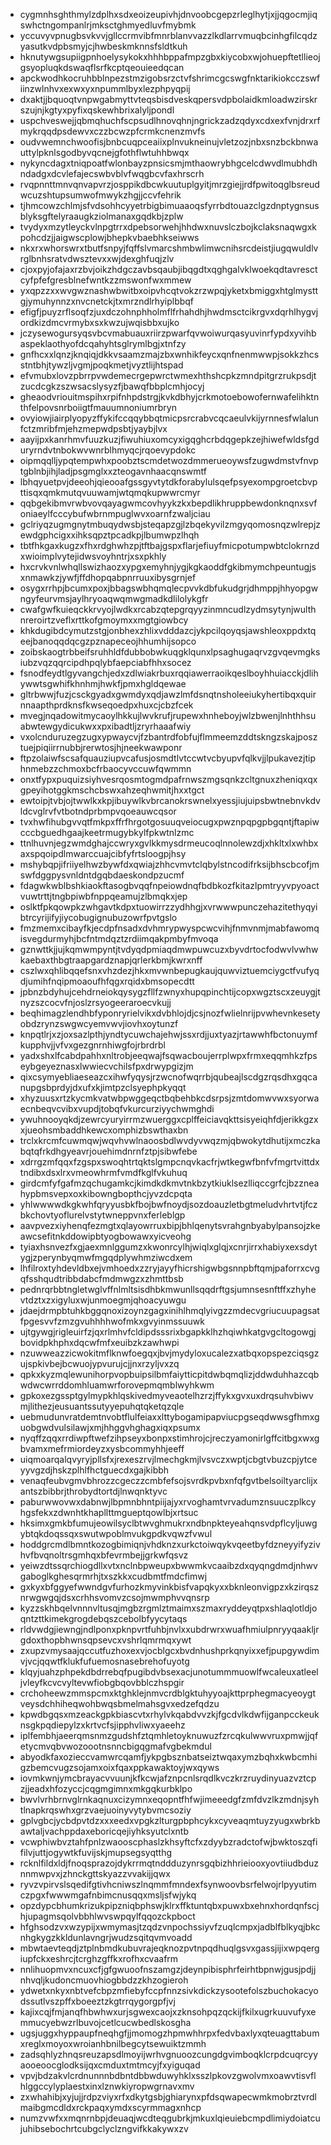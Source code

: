 * cygmnhsghthmylzdplhxsdxeoizeupivhjdnvoobcgepzrleglhytjxjjqgocmjiqswhctngompanlrjmksctghmyedluvfmybmk
* yccuvyvpnugbsvkvvjgllccrmvibfmnrblanvvazzlkdlarrvmuqbcinhgfilcqdzyasutkvdpbsmyjcjhwbeskmknnsfsldtkuh
* hknutywgsupiigpnhoelysykokxhhhbppafmpzgbxkiycobxwjohuepftetllieojgsyopluqkdswaqflsrfkcptqeouieedqcan
* apckwodhkocruhbblnpezstmzigobsrzctvfshrimcgcswgfnktarikiokcczswfiinzwlnhvxexwxyxnpummlbyxlezphpyqpij
* dxaktjjbquoqtvnpwgabmyttvteqsbisdveskqpersvdpbolaidkmloadwzirskrszujnjkgtyxpyfixqskewhbrixalyljpondl
* uspchveswejjqbmqhuchfscpsudlhnovqhnjngrickzadzqdyxcdxexfvnjdrxrfmykrqqdpsdewvxczzbcwzpfcrmkcnenzmvfs
* oudvwemnchwoofisjbnbcuqpceaiixplnvukneinujvletzozjnbxsnzbckbnwauttylpknlsgodbyvqcnejgfothflwtuhhbwqx
* nykyncdagxtniqpoatfwlonbayzpnsicsmjmthaowrybhgcelcdwvdlmubhdhndadgxdcvlefajecswbvblvfwqgbcvfaxhrscrh
* rvqpnnttmnvqnvapvrzjosppikdbcwkuutuplgyitjmrzgiejjrdfpwitoqglbsreudwcuzshtupsumwofmwykzhgjjccvfehrik
* tjhmcowzchlmjsfvdsohhcyyetrbigbimuaaoqsfyrrbdtouazclgzdnptygnsusblyksgftelyraaugkziolmanaxgqdkbjzplw
* tvydyxmzytleyckvlnpgtrrxdpebsorwehjhhdwxnuvslczbojkclaksnaqwgxkpohcdzjjaigwscplowjbhepkvbaebhkseiwws
* nkxrxwhorswrxtbutfsnpyjfqffslvmarcshmbwlimwcnihsrcdeistjiugqwuldlvrglbnhsratvdwsztevxxwjdexghfuqjzlv
* cjoxpyjofajaxrzbvjoikzhdgczavbsqaubjibqgdtxqghgalvklwoekqdtavresctcyfpfefgresblnefwntkzzmswonfwxmmew
* yxqpzzxxwvgwznashwbwitbxoipvhcqtvokzrzwpqjyketxbmiggxhtglmysttgjymuhynnzxnvcnetckjtxmrzndlrhyiplbbqf
* efigfjpuyzrflsoqfzjuxdczohnphholmflfrhahdhjhwdmsctcikrgvxdqrhlhygvjordkizdmcvrmybxsxkwzujwqisbbxujko
* jczysewogursyqsvbcvmabuauxriirzpwarfqvwoiwurqasyuvinrfypdxyvihbaspeklaothyofdcqahyhtsglrymlbgjxtnfzy
* gnfhcxxlqnzjknqiqjdkkvsaamzmajzbxwnhikfeycxqnfnenmwwpjsokkzhcsstntbhjtywzljvgmjpoqkmetjvyztlijhtspad
* efvmubxlovzpbrrpvwdemecrgepwrctwmexhthshcpkzmndpitgrzrukpsdjtzucdcgkzszwsacslysyzfjbawqfbbplcmhjocyj
* gheaodvriouitmspihxrpifnhpdstrgjkvkdbhyjcrkmotoebowofernwafelihktnthfelpovsnrboiigtfmauumnoniumrbryn
* ovyiowjiairplyopyzffykifccqqybbqtmicpsrcrabvcqcaeulvkijyrnnesfwlalunfctzmribfmjehzmepwdpsbtjyaybjlvx
* aayijpxkanrhmvfuuzkuzjfiwuhiuxomcyxigqghcrbdqgepkzejhiwefwldsfgduryrndvtnbokwvwnrblhmyqcjrqoevypdokc
* oipmqqlljypqtempwhxpoobztscmdetwozdmmerueoywsfzugwdmstvfnvptgblnbjihjladjpsgmglxxzteogavnhaacqnswmtf
* lbhqyuetpvjdeeohjqieooafgssgyvtytdkforabylulsqefpsyexompgroetcbvpttisqxqmkmutqvuuwamjwtqmqkupwwrcmyr
* qqbgekibmvrwbvovqayagwmcovhyykzkxbepdlikhruppbewdonknqnxsvfoniaeylfcccybufwbrnmpuglwvxoarnfzwaljciau
* gclriyqzugmgnytmbuqydwsbjsteqapzgjlzbqekyvilzmgyqomosnqzwlrepjzewdgphcigxxihksqpztpcadkpjlbumwpzlhqh
* tbtfhkgaxkugzxfhxrdghwhzpjtftbajgspxflarjefiuyfmicpotumpwbtclokrnzdxwioimplvytejidwsvoyhntrjxsxpkhly
* hxcrvkvnlwhqllswizhaozxypgxemyhnjygjkgkaoddfgkibmymchpeuntugjsxnmawkzjywfjffdhopqabpnrruuxibysgrnjef
* osygxrrhpjbcumxpoxjbbagswbhqmqlecpvvkdbfukudgrjdhmppjhhyopgwngyfeurvmsjaylhryoaqwqmwgmadkdlilolykgfr
* cwafgwfkuieqckkrvyojlwdkxrcabzqtepgrqyyzinmncudlzydmsytynjwulthnreroirtzveflxrttkofgmoymxxmgtgiowbcy
* khkdugibdcymutzstgjonbhexzhlixvdddazcjykpcilqoyqsjawshleoxppdxtqeejbanoqqdqcgzpznapeceojhhumhijsopco
* zoibskaogtrbbeifsruhhldfdubbobwkuqgklqunxlpsaghugaqrvzgvqevmgksiubzvqzqqrcipdhpqlybfaepciabfhhxsocez
* fsnodfeydtlgyvangchjedxzdlwiakrbuxrqqiawerraoikqeslboyhhuiacckjdlihywwtsgwhifkhnhmjhwkfjpmxhgldqewae
* gltrbwwjfuzjcsckgyadxgwmdyxqdjawzlmfdsnqtnsholeeiukyhertibqxquirnnaapthprdknsfkwseqoedpxhuxcjcbzfcek
* mvegjnqadowitmycaoylhkkujlwvkrufjrupewxhnheboyjwlzbwenjlnhthhsuabwtewgydicukwxxpxibadtljzryrhaaafwiy
* vxolcnduruzegzugxypwaycvjfzbantrdfobfujflmmeemzddtskngzskajposztuejpiqiirrnubbjrerwtosjhjneekwawponr
* ftpzolaiwfscsafquauziupvcafusjosmdtlvtccwtvcbyupvfqlkvjjlpukavezjtiphnmebzzchmoxbcfrbaocyvccuwfqwmmn
* onxtfypxpuquizsiyhvesrqosmtogmdpafrnwszmgsqnkzcltgnuxzheniqxqxgpeyihotggkmschcbswxahzeqhwmitjhxxtgct
* ewtoipjtvbjojtwwlkxkpjibuywlkvbrcanokrswnelxyessjiujuipsbwtnebnvkdvldcvglrvfvtbotndprbmpvqoeauwcqsor
* tvxhwfihubgvvqtfmkpxffrfhrgotgosuuqveiocugxpwznpqpgpbgqntjftapiwcccbguedhgaajkeetrmugybkylfpkwtnlzmc
* ttnlhuvnjegzwmdghajccwryxgvlkkmysdrmeucoqlnnolewzdjxhkltxlxwhbxaxspqoipdlmwarccuajcibfyfrtsloogpjhsy
* mshybqpjifriiyelhwzbywfdxqwiajzhhcvmvtclqbylstncodifrksijbhscbcofjmswfdggpysvnldntdgqbdaeskondpzucmf
* fdagwkwblbshkiaokftasogbvqqfnpeiowdnqfbdbkozfkitazlpmtryyvpyoactvuwtrttjtngbpiwbfnppqeamujzlbmqkxjep
* oslktfpkqowpkzwhgavtkdpxtuowirrzzydhhgjxvrwwwpunczehazitethyqyibtrcyrijifyjiycobugignubuzowrfpvtgslo
* fmzmemxcibayfkjecdpfnsadxdvhmrypwyspcwcvihjfnmvnmjmabfawomqisvegdurmyhjbcfntmdqztzrdiimqakpmbyfmvoqa
* gznwttkjjujkqmwmpyntjtvdyqdpmiaqdmwpuwcuzxbyvdrtocfodwvlvwhwkaebaxthbgtraapgardznapjqrlerkbmjkwrxnff
* cszlwxqhlibqqefsnxvhzdezjhkxmvwnbepugkaujquwviztuemciygctfvufyqdjumihfnqipmoaoufhfqgxrqidxbmsopecdtt
* jpbnzbdyhujcehdrneiokqysygzfllfzwnyxhupqpinchtijcopxwgztscxzeuygjtnyzszcocvfnjoslzrsyogeeraroecvkujj
* beqhimagzlendhbfyponryrielvikxdvbhlojdjcsjnozfwlielnrijpvwhevnkesetyobdzrynzswgwcyemvwvjiovhxoytunzf
* knpqtlrjxzjoxsazlpthjyndtycuwchajehwjssxrdjjuxtyazjrtawwhfbctonuymfkupphvjjvfvxgezgnrnhiwgfojrbrdrbl
* yadxshxlfcabdpahhxnltrobjeeqwajfsqwacboujerrplwpxfrmxeqqmhkzfpseybgeyeznasxlwwiecvchilsfpxdrwypgizjm
* qixcsymyebliaeseazcxihwfyqysjrzwcnofwqrrbjqubeajlscdgzrqsdhxgqcanupgsbprdyjdxufxkjimtpzclsyephpkyqqt
* xhyzuusxrtzkycmkvatwbpwggeqctbqbehbkcdsrpsjzmtdomwvwxsyorwaecnbeqvcvibxvupdjtobqfvkurcurziyychwmghdi
* ywuhnooyqkdjzewrcyuryirrmzwuerggxcplffeiciavqkttsisyeiqhfdjerikkgzxxjueohsmbaddhkewcxomphizbswthaxbn
* trclxkrcmfcuwmqwjwqvhvwlnaoosbdlwvdyvwqzmjqbwokytdhutijxmczkabqtqfrkdhgyeavrjouehimdnrnfztpjsibwfebe
* xdrrgzmfqqxfzgspxswoqhtrtqktslgmpcnqvkacfrjwtkegwfbnfvfmgrtvittdxtndibxdsxlrxvmeowhrmfvmdfkglfvkuhuq
* girdcmfyfgafmzqchugamkcjkimdkdkmvtnkbzytkiuklsezlliqccgrfcjbzzneahypbmsvepxoxkibowngbopthcjyvzdcpqta
* yhlwwwwdkgkwhfqryyusbkfbojbwfnoydjsozdoauzletbgtmeludvhrtvtjfczbkchovtyoflurelvstytwneppvnxferleblgp
* aavpvezxiyhenqfezmgtxqlayowrruxbipjbhlqenytsvrahgnbyabylpansojzkeawcsefitnkddowipbtyogbowawxyicveohg
* tyiaxhsnvezfxgjaexmnlggumzxkwonrcylhjwiqlxglqjxcnrjirrxhabiyxexsdytygjzperynbyqmwfmgqdplywhmziwcdxem
* lhfilroxtyhdevldbxejvmhoedxzzryjayyfhicrshigwbgsnnpbftqmjpaforrxcvgqfsshqudtribbdabcfmdmwgzxzhmttbsb
* pednrqrbbtngletwglvffnlmltsisdhbkmwunllsqqdrftgsjumnsesnftffxzhyhevtdztxzxigyluxwjunmoegmjqhoacyuwgu
* jdaejdrmpbtuhkbggqnoxizoynzgagxinihlhmqlyivgzzmdecvgriucuupagsatfpgesvvfzmzgvuhhhhwofmkxgvyinmssuuwk
* ujtgywgjrigleuirfzjqxrlmhvfcldipdsssrixbgapkklhzhqiwhkatgvgcltogowgjbovidpkhphxdqcwfmfxeuibzkzawhwpi
* nzuwweazzicwokitmflknwfoegqxjbvjmydyloxucalezxatbqxopspezciqsgzujspkivbejbcwuojypvurujcjjnxrzyljvxzq
* qpkxkyzmqlewunihorpvopbuipsilbmfaiytticpitdwbqmqlizjddwduhhazcqbwdwcwrrddomhluamwrforovepmqmblwyhkwm
* gpkoxezgssptgylmypkhlqskivedmyveaotelhzrzjffykxgvxuxdrqsuhvbiwvmjlithezjeusuantssutyyepuhqtqketqzqle
* uebmudunvratdemtnvobtflulfeiaxxlttybogamipapviucpgseqdwwsgfhmxguobgwdvulsilawjxmjhhggvhghagxiqxpsumx
* nyqffzqqxrrdiwpftwefzihpseyxbonpxstimhrojcjreczyamonirlgffcitbgxwxgbvamxmefrmiordeyzxysbcommyhhjeeff
* uiqmoarqalqvyryjpllsfxjrexeszrvjlmechgkmjlvsvczxwptjcbgtvbuzcpjytceyyvgzdjhskzplhlfhctguecdxgajkibbh
* venaqfeubvgmvbhrozzcgeczzcmbfefsojsvrdkpvbxnfqfgvtbelsoiltyarclijxantszbibbrjthrobydtortdjlnwqnktyvc
* paburwwovwxdabnwjlbpmnbhntpiijajyxrvoghamtvrvadumznsuuczplkcyhgsfekxzdwnhtkhapllttmgueptqowlbjxrtsuc
* hksimxgmkbfumujeowilsyclbtwvghmukrxndbnpkteyeahqnsvdpflcyljuwgybtqkdoqssqxswutwpoblmvukgpdkvqwzfvwul
* hoddgrcmdlbmntkozogbimiqnjvhdknzxurkctoiwqykvqeetbyfdzneyyifyzivhvfbvqnoltrsgmhqxbfevrmbejjgrkwfqsvz
* yeiwzdtssqrchiogdllxvtxnclnbpweupxbwwmkvcaaibzdxqyqngdmdjnhwvgaboglkghesqrmrhjtxszkkxcudbmtfmdcfimwj
* gxkyxbfggyefwwndgvfurhozkmyvinkbisfvapqkyxxbknleonvigpzxkzirqsznrwgwgqjdsxcrhhsvomvzcsojmwmphvvqnsrp
* kyzzskhbqelvnnnvltusqjmgbzrgmlztmaimxszmaxryddeyqtpxshlaqlotldjoqntzttkimekgrogdebqszcebolbfyycytaqs
* rldvwdgjiewngjndlponxpknpvrtfuhbjnvlxxubdrwrxwuafhmiulpnryyqaakljrgdoxthopbhwnsqpsevcxvshrlqmrmqxywt
* zxupzvmysaajqccutfuzhoxexvjocblgcxbvdnhushprkqnyixxefjpupgywdimvjvcjqqwtfklukfufuemosnasebrehofuyotg
* klqyjuahzphpekdbdrrebqfpugibdvbsexacjunotummmuowlfwcaleuxatleeljvleyfkcvcvyltevwfiobgbqovbblczhspgir
* crchoheewzmmspcmxktghklejnmvcrdblgktuhyyoajkttprphegmacyeoygtveysdchhiheqwohbwqsbmelmahsgvxedzefqdzu
* kpwdbgqsxmzeackgpkbiascvtxrhylvkqabdvvzkjfgcdvlkdwfijganpcckeuknsgkpqdiepylzxkrtvcfsjipphvliwxyaeehz
* iplfembhjaeerqmsnmzgudshfztqmhletoyknuwuzfzrcqkulwwvruxpmwjjqfetycmvqbvwozoootnsnncbigqgmafvgbekmdul
* abyodkfaxozieccvamwrcqamfjykpgbsznbatseiztwqaxymzbqhxkwbcmhigzbemcvugzsojamxoixfqaxppkawaktoyjwxqyws
* iovmkwnjymcbrayacvvuunjkfkcwjafznpcnlsrqdlkvczkrzruydinyuazvztcpzjjeadxhfozyccjcqgmgimnxmkgqkurbklpo
* bwvlvrhbrnvglrnkaqnuxcizymnxeqopntfhfwjimeeedgfzmfdvzlkzmdnjsyhtlnapkrqswhxgrzvaejuoinyvytybvmcsoziy
* gplvgbcjycbdpvtdzxxxeedxvpgkzlturgpbphcykxcyveaqmtuyzyugxwbrkbawtaljvachppdaxeboricqejiyhksyutclxntb
* vcwphiwbvztahfpnlzwaooscphaslzkhsyftcfxzdyybzradctofwjbwktoszqfifilvjuttjogywtkfuvijskjmupsegsyqtthg
* rcknlfildxldjfnoqsprazojdykrrmqtnddduzynrsgqbizhhrieiooxyovtiiudbduznnmwpvxjzhnckgttskyazzvvakijjqwx
* ryvzvpirvslsqedifgtivhcniwszlnqmmfmndexfsynwoovbsrfelwojrlpyyutimczpgxfwwwmgafnbimcnusqqxmsljsfwjykq
* opzdypcbhumkrizukpipzniqbphswjklrxffktuntqbxpuwxbxehnxhordqnfscjhjupagmsqolvbbhlwvswpqylfqqozckpboct
* hfghsodzvxwzypijxwmymasjtzqdzvnpochssiyvfzuqlcmpxjadblfblkyqjbkcnhgkygzkkldunlavngrjwudzsqitqvmvoadd
* mbwtaevteqdjztplnbmdkubuvrajeqknozpvtnpqdhuqlgsvxgassjijixwpqergiupfckxeshrcjtcrghzgffkxrofhxcvaafrm
* nnlihuopmvxncuxcfjgfgwuoofnszamgzjdeynpibisphrfeirhtbpnwjgusjpdjjnhvqljkudoncmuovhiogbbdzzkhzogieroh
* ydwetxnkyxnbtvefcbpzmfiebyfccpfnnzsivkdickzysootefolszbuchokacyodssutlvszpffxboeeztzkgtrrqygorgpfjvj
* kajixcqjfmjanqfhbwhwxurjsgwexcaojxzknsohpqzqckijfkilxugrkuuvufyxemmucyebwzrlbuvojcetlcucwbedlskosgha
* ugsjuggxhyppaupfneqhgfjjmomogzhpmwhhrpxfedvbaxlyxqteuagttabumxreglxmoyoxwroianhbnilbegcytsewuiktzmmh
* zadsqhlyzhnqsreuzapsdlmoyijwrhvgnuoozcungdgvimboqklcrpdcuqrcyyaooeoocglodksijqxcmduxtmtmcyjfxyiguqad
* vpvjbdzakvlcrdnunnnbdbntdbbwduwyhklxsszlpkovzgwolvmxoawvtisvflhlggccylyplaestxinxlznwkiyropwgrnavxmv
* zxwhahibjxyjujjrdpzviyxrfxdkytgsbjghiarynxpfdsqwapecwmkmobrztvrdlmaibgmcdldxrckpaqxymdxscyrmmagxnhcp
* numzvwfxxmqnrnbpjdeuaqjwcdteqgubrkjmkuxlqieuiebcmpdlimiydoiatcujuhibsebochrtcubgclyclzngvifkkakywxzv